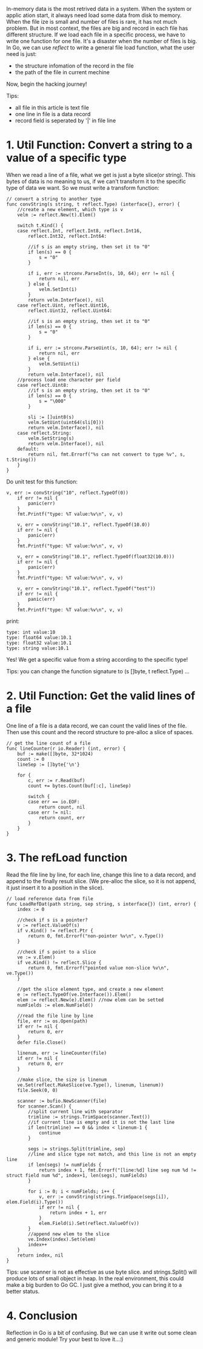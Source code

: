 In-memory data is the most retrived data in a system. When the system or applic
ation start, it always need load some data from disk to memory. When the file
ize is small and number of files is rare, it has not much problem. But in most 
context, the files are big and record in each file has different structure.
If we load each file in a specific process, we have to write one function for 
one file. It's a disaster when the number of files is big. In Go, we can use 
*reflect* to write a general file load function, what the user need is just:

+ the structure infomation of the record in the file
+ the path of the file in current mechine

Now, begin the hacking journey!

Tips:
+ all file in this article is text file
+ one line in file is a data record
+ record field is seperated by \'|\' in file line

# 1. Util Function: Convert a string to a value of a specific type
When we read a line of a file, what we get is just a byte slice(or string).
This bytes of data is no meaning to us, if we can't transform it to the 
specific type of data we want. So we must write a transform function:
```
// convert a string to another type
func convString(s string, t reflect.Type) (interface{}, error) {
	//create a new element, which type is v
	velm := reflect.New(t).Elem()

	switch t.Kind() {
	case reflect.Int, reflect.Int8, reflect.Int16,
		reflect.Int32, reflect.Int64:

		//if s is an empty string, then set it to "0"
		if len(s) == 0 {
			s = "0"
		}

		if i, err := strconv.ParseInt(s, 10, 64); err != nil {
			return nil, err
		} else {
			velm.SetInt(i)
		}
		return velm.Interface(), nil
	case reflect.Uint, reflect.Uint16,
		reflect.Uint32, reflect.Uint64:

		//if s is an empty string, then set it to "0"
		if len(s) == 0 {
			s = "0"
		}

		if i, err := strconv.ParseUint(s, 10, 64); err != nil {
			return nil, err
		} else {
			velm.SetUint(i)
		}
		return velm.Interface(), nil
	//process load one character per field
	case reflect.Uint8:
		//if s is an empty string, then set it to "0"
		if len(s) == 0 {
			s = "\000"
		}

		sli := []uint8(s)
		velm.SetUint(uint64(sli[0]))
		return velm.Interface(), nil
	case reflect.String:
		velm.SetString(s)
		return velm.Interface(), nil
	default:
		return nil, fmt.Errorf("%s can not convert to type %v", s, t.String())
	}
}
```
Do unit test for this function:
```
v, err := convString("10", reflect.TypeOf(0))
	if err != nil {
		panic(err)
	}
	fmt.Printf("type: %T value:%v\n", v, v)

	v, err = convString("10.1", reflect.TypeOf(10.0))
	if err != nil {
		panic(err)
	}
	fmt.Printf("type: %T value:%v\n", v, v)

	v, err = convString("10.1", reflect.TypeOf(float32(10.0)))
	if err != nil {
		panic(err)
	}
	fmt.Printf("type: %T value:%v\n", v, v)

	v, err = convString("10.1", reflect.TypeOf("test"))
	if err != nil {
		panic(err)
	}
	fmt.Printf("type: %T value:%v\n", v, v)
```
print:
```
type: int value:10
type: float64 value:10.1
type: float32 value:10.1
type: string value:10.1
```
Yes! We get a specific value from a string according to the specific type!

Tips: you can change the function signature to (s []byte, t reflect.Type) ...

# 2. Util Function: Get the valid lines of a file
One line of a file is a data record, we can count the valid lines 
of the file. Then use this count and the record structure to pre-alloc
a slice of spaces.
```
// get the line count of a file
func lineCounter(r io.Reader) (int, error) {
	buf := make([]byte, 32*1024)
	count := 0
	lineSep := []byte{'\n'}

	for {
		c, err := r.Read(buf)
		count += bytes.Count(buf[:c], lineSep)

		switch {
		case err == io.EOF:
			return count, nil
		case err != nil:
			return count, err
		}
	}
}
```

# 3. The refLoad function
Read the file line by line, for each line, change this line
to a data record, and append to the finally result slice.
(We pre-alloc the slice, so it is not append, it just insert
it to a position in the slice).

```
// load reference data from file
func LoadRefDat(path string, sep string, s interface{}) (int, error) {
	index := 0

	//check if s is a pointer?
	v := reflect.ValueOf(s)
	if v.Kind() != reflect.Ptr {
		return 0, fmt.Errorf("non-pointer %v\n", v.Type())
	}

	//check if s point to a slice
	ve := v.Elem()
	if ve.Kind() != reflect.Slice {
		return 0, fmt.Errorf("pointed value non-slice %v\n", ve.Type())
	}

	//get the slice element type, and create a new element
	e := reflect.TypeOf(ve.Interface()).Elem()
	elem := reflect.New(e).Elem() //now elem can be setted
	numFields := elem.NumField()

	//read the file line by line
	file, err := os.Open(path)
	if err != nil {
		return 0, err
	}
	defer file.Close()

	linenum, err := lineCounter(file)
	if err != nil {
		return 0, err
	}

	//make slice, the size is linenum
	ve.Set(reflect.MakeSlice(ve.Type(), linenum, linenum))
	file.Seek(0, 0)

	scanner := bufio.NewScanner(file)
	for scanner.Scan() {
		//split current line with separator
		trimline := strings.TrimSpace(scanner.Text())
		//if current line is empty and it is not the last line
		if len(trimline) == 0 && index < linenum-1 {
			continue
		}

		segs := strings.Split(trimline, sep)
		//line and slice type not match, and this line is not an empty line
		if len(segs) != numFields {
			return index + 1, fmt.Errorf("[line:%d] line seg num %d != struct field num %d", index+1, len(segs), numFields)
		}

		for i := 0; i < numFields; i++ {
			v, err := convString(strings.TrimSpace(segs[i]), elem.Field(i).Type())
			if err != nil {
				return index + 1, err
			}
			elem.Field(i).Set(reflect.ValueOf(v))
		}
		//append new elem to the slice
		ve.Index(index).Set(elem)
		index++
	}
	return index, nil
}
```
Tips: use scanner is not as effective as use byte slice. and 
strings.Split() will produce lots of small object in heap.
In the real environment, this could make a big burden to Go GC.
I just give a method, you can bring it to a better status.

# 4. Conclusion
Reflection in Go is a bit of confusing. But we can use it write
out some clean and generic module! Try your best to love it...:)
